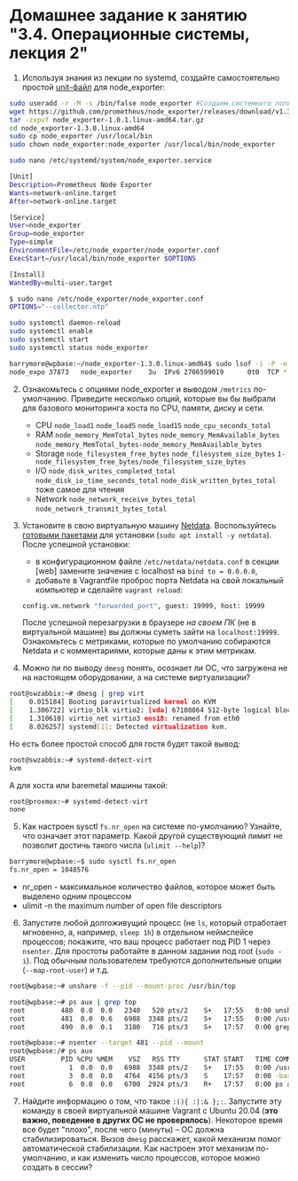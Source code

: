# Домашнее задание к занятию "3.4. Операционные системы, лекция 2"

1. Используя знания из лекции по systemd, создайте самостоятельно простой [unit-файл](https://www.freedesktop.org/software/systemd/man/systemd.service.html) для node_exporter:

```bash 
sudo useradd -r -M -s /bin/false node_exporter #Создаем системного пользователя, от которого будет работать Node Exporter
wget https://github.com/prometheus/node_exporter/releases/download/v1.3.0/node_exporter-1.3.0.linux-amd64.tar.gz
tar -zxpvf node_exporter-1.0.1.linux-amd64.tar.gz
cd node_exporter-1.3.0.linux-amd64
sudo cp node_exporter /usr/local/bin
sudo chown node_exporter:node_exporter /usr/local/bin/node_exporter
```

```bash
sudo nano /etc/systemd/system/node_exporter.service                                                                                  

[Unit]
Description=Prometheus Node Exporter
Wants=network-online.target
After=network-online.target

[Service]
User=node_exporter
Group=node_exporter
Type=simple
EnvironmentFile=/etc/node_exporter/node_exporter.conf
ExecStart=/usr/local/bin/node_exporter $OPTIONS

[Install]
WantedBy=multi-user.target
```
```bash
$ sudo nano /etc/node_exporter/node_exporter.conf
OPTIONS="--collector.ntp"
```
```bash
sudo systemctl daemon-reload
sudo systemctl enable
sudo systemctl start
sudo systemctl status node_exporter
```
```bash
barrymore@wpbase:~/node_exporter-1.3.0.linux-amd64$ sudo lsof -i -P -n | grep 9100
node_expo 37873   node_exporter    3u  IPv6 2706599019      0t0  TCP *:9100 (LISTEN)
```
2. Ознакомьтесь с опциями node_exporter и выводом `/metrics` по-умолчанию. Приведите несколько опций, которые вы бы выбрали для базового мониторинга хоста по CPU, памяти, диску и сети.
   * CPU `node_load1` `node_load5` `node_load15` `node_cpu_seconds_total`
   * RAM `node_memory_MemTotal_bytes` `node_memory_MemAvailable_bytes` `node_memory_MemTotal_bytes-node_memory_MemAvailable_bytes`
   * Storage `node_filesystem_free_bytes` `node_filesystem_size_bytes` `1-node_filesystem_free_bytes/node_filesystem_size_bytes`
   * I/O `node_disk_writes_completed_total` `node_disk_io_time_seconds_total` `node_disk_written_bytes_total` тоже самое для чтения
   * Network `node_network_receive_bytes_total` `node_network_transmit_bytes_total`
3. Установите в свою виртуальную машину [Netdata](https://github.com/netdata/netdata). Воспользуйтесь [готовыми пакетами](https://packagecloud.io/netdata/netdata/install) для установки (`sudo apt install -y netdata`). После успешной установки:
    * в конфигурационном файле `/etc/netdata/netdata.conf` в секции [web] замените значение с localhost на `bind to = 0.0.0.0`,
    * добавьте в Vagrantfile проброс порта Netdata на свой локальный компьютер и сделайте `vagrant reload`:

    ```bash
    config.vm.network "forwarded_port", guest: 19999, host: 19999
    ```

    После успешной перезагрузки в браузере *на своем ПК* (не в виртуальной машине) вы должны суметь зайти на `localhost:19999`. Ознакомьтесь с метриками, которые по умолчанию собираются Netdata и с комментариями, которые даны к этим метрикам.

4. Можно ли по выводу `dmesg` понять, осознает ли ОС, что загружена не на настоящем оборудовании, а на системе виртуализации?
```bash
root@swzabbix:~# dmesg | grep virt
[    0.015184] Booting paravirtualized kernel on KVM
[    1.306722] virtio_blk virtio2: [vda] 67108864 512-byte logical blocks (34.4 GB/32.0 GiB)
[    1.310610] virtio_net virtio3 ens18: renamed from eth0
[    8.026257] systemd[1]: Detected virtualization kvm. 
 ```
Но есть более простой способ
для гостя будет такой вывод:
```bash
root@swzabbix:~# systemd-detect-virt
kvm
```
А для хоста или baremetal машины такой:
```bash
root@proxmox:~# systemd-detect-virt
none
```
5. Как настроен sysctl `fs.nr_open` на системе по-умолчанию? Узнайте, что означает этот параметр. Какой другой существующий лимит не позволит достичь такого числа (`ulimit --help`)?
```bash
barrymore@wpbase:~$ sudo sysctl fs.nr_open
fs.nr_open = 1048576
```
* nr_open - максимальное количество файлов, которое может быть выделено одним процессом
* ulimit -n the maximum number of open file descriptors
6. Запустите любой долгоживущий процесс (не `ls`, который отработает мгновенно, а, например, `sleep 1h`) в отдельном неймспейсе процессов; покажите, что ваш процесс работает под PID 1 через `nsenter`. Для простоты работайте в данном задании под root (`sudo -i`). Под обычным пользователем требуются дополнительные опции (`--map-root-user`) и т.д.
```bash
root@wpbase:~# unshare -f --pid --mount-proc /usr/bin/top
```
```bash
root@wpbase:~# ps aux | grep top
root         480  0.0  0.0   2340   520 pts/2    S+   17:55   0:00 unshare -f --pid --mount-proc /usr/bin/top
root         481  0.0  0.6   6988  3348 pts/2    S+   17:55   0:00 /usr/bin/top
root         490  0.0  0.1   3180   716 pts/3    S+   17:57   0:00 grep top
```
```bash
root@wpbase:~# nsenter --target 481 --pid --mount
root@wpbase:/# ps aux
USER         PID %CPU %MEM    VSZ   RSS TTY      STAT START   TIME COMMAND
root           1  0.0  0.0   6988  3348 pts/2    S+   17:55   0:00 /usr/bin/top
root           3  0.0  0.0   4764  4156 pts/3    S    17:57   0:00 -bash
root           6  0.0  0.0   6700  2924 pts/3    R+   17:57   0:00 ps aux
```
7. Найдите информацию о том, что такое `:(){ :|:& };:`. Запустите эту команду в своей виртуальной машине Vagrant с Ubuntu 20.04 (**это важно, поведение в других ОС не проверялось**). Некоторое время все будет "плохо", после чего (минуты) – ОС должна стабилизироваться. Вызов `dmesg` расскажет, какой механизм помог автоматической стабилизации. Как настроен этот механизм по-умолчанию, и как изменить число процессов, которое можно создать в сессии?
